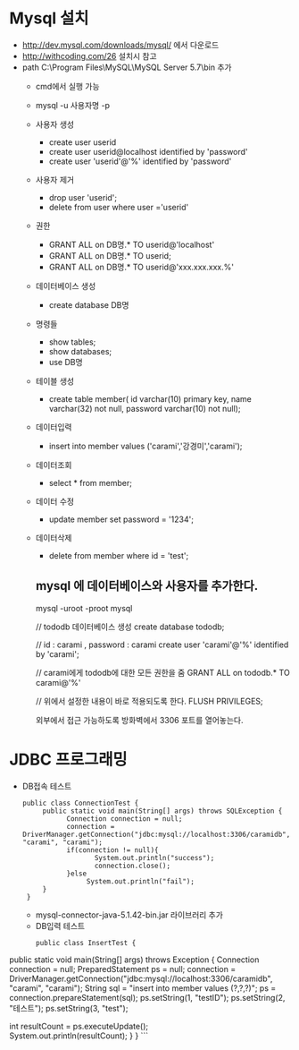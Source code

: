 #  Mysql 설치
- http://dev.mysql.com/downloads/mysql/ 에서 다운로드   
- http://withcoding.com/26 설치시 참고
- path C:\Program Files\MySQL\MySQL Server 5.7\bin 추가
  - cmd에서 실행 가능
  - mysql -u 사용자명  -p   

  - 사용자 생성
     - create user userid
     - create user userid@localhost identified by 'password'
     - create user 'userid'@'%' identified by 'password'
  - 사용자 제거
    - drop user 'userid';
    - delete from user where user ='userid'
  - 권한
    - GRANT ALL on DB명.* TO userid@'localhost'
    - GRANT ALL on DB명.* TO userid;
    - GRANT ALL on DB명.* TO userid@'xxx.xxx.xxx.%'
  - 데이터베이스 생성
    - create database DB명

  - 명령들
    - show tables;
    - show databases;
    - use DB명

  - 테이블 생성
    - create table member(
id varchar(10) primary key,
name varchar(32) not null,
password varchar(10) not null);

  - 데이터입력
    - insert into member values ('carami','강경미','carami');
  - 데이터조회
    - select * from member;
  - 데이터 수정
    - update member set password = '1234';
  - 데이터삭제
    - delete from member where id = 'test';

    ## mysql 에 데이터베이스와 사용자를 추가한다.

    mysql -uroot -proot mysql

    // tododb 데이터베이스 생성
    create database tododb;

    // id : carami , password : carami
    create user 'carami'@'%' identified by 'carami';

    // carami에게 tododb에 대한 모든 권한을 줌
    GRANT ALL on tododb.* TO carami@'%'

    // 위에서 설정한 내용이 바로 적용되도록 한다.
    FLUSH PRIVILEGES;

    외부에서 접근 가능하도록 방화벽에서 3306 포트를 열어놓는다.

# JDBC 프로그래밍
- DB접속 테스트
  ```
  public class ConnectionTest {
	   public static void main(String[] args) throws SQLException {
		     Connection connection = null;		
		     connection = DriverManager.getConnection("jdbc:mysql://localhost:3306/caramidb", "carami", "carami");
		     if(connection != null){
			        System.out.println("success");
			        connection.close();
		     }else
			      System.out.println("fail");						
	   }
   }
  ```
    - mysql-connector-java-5.1.42-bin.jar 라이브러리 추가
  - DB입력 테스트
    ```
    public class InsertTest {
public static void main(String[] args) throws Exception {
  Connection connection = null;
  PreparedStatement ps = null;
  connection = DriverManager.getConnection("jdbc:mysql://localhost:3306/caramidb", "carami", "carami");
  String sql = "insert into member values (?,?,?)";
  ps = connection.prepareStatement(sql);
  ps.setString(1, "testID");
  ps.setString(2, "테스트");
  ps.setString(3, "test");

  int resultCount = ps.executeUpdate();		
  System.out.println(resultCount);
}
}
    ```
